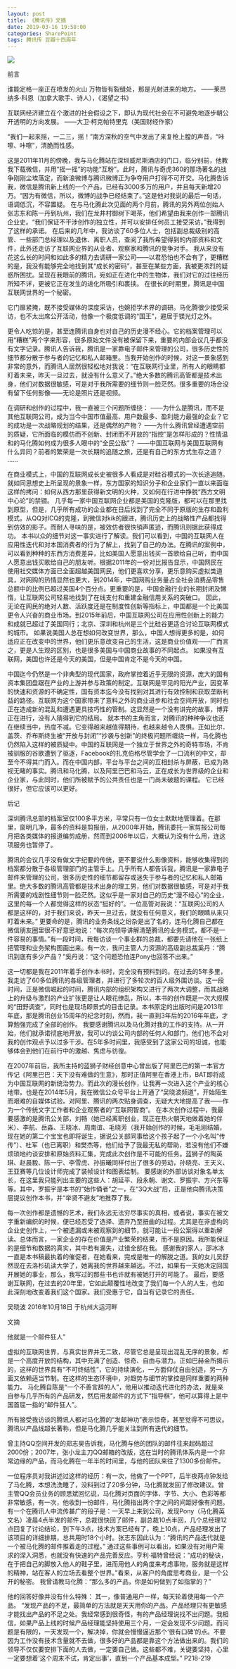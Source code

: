 ```yaml
---
layout: post
title: 《腾讯传》文摘
date: 2019-03-16 19:58:00
categories: SharePoint
tags: 腾讯传 豆瓣十四周年
---
```


![](https://ws1.sinaimg.cn/large/6a362e2dgy1g0tbqdl4ntj208o0bu0ss.jpg)

前言

谁能定格一座正在喷发的火山
万物皆有裂缝处，那是光射进来的地方。
——莱昂纳多·科恩（加拿大歌手、诗人），《渴望之书》

互联网经济建立在个激进的社会假设之下，即认为现代社会在不可避免地逐步朝公开透明的方向发展。
——大卫·柯克帕特里克（美国财经作家）

“我们一起来摇，一二三，摇！”南方深秋的空气中发出了来复枪上膛的声音，“咔嚓、咔嚓”，清脆而性感。

这是2011年11月的傍晚，我与马化腾站在深圳威尼斯酒店的门口，临分别前，他教我下载微信，并用“摇一摇”的功能“互粉”。此时，腾讯与奇虎360的那场著名的战争刚刚尘埃落定，而新浪微博与腾讯微博正为争夺用户打得不可开交。马化腾告诉我，微信是腾讯新上线的一个产品，已经有3000多万的用户，并且每天新增20万。“因为有微信，所以，微博的战争已经结束了。”这是他对我说的最后一句话，语调低沉，不容置疑。
在与马化腾此次见面的两个月前，腾讯的另外两位创始人张志东和陈一丹到杭州，我们在龙井村御树下喝茶，他们希望由我来创作一部腾讯企业史。“我们保证不干涉创作的独立性，并可以安排任何员工接受采访。”我得到了这样的承诺。
在后来的几年中，我访谈了60多位人士，包括副总裁级别的高管、一些部门总经理以及退休、离职人员，查阅了我所希望得到的内部资料和文件，此外还走访了互联网业界的从业者、观察家和腾讯的竞争对手。
我从来没有花这么长的时间和如此多的精力去调研一家公司——以君恐怕也不会有了，更糟糕的是，我没有能够完全地找到其“成长的密码”，甚至在某些方面，我被更浓烈的疑惑所困扰。呈现在我眼前的腾讯，宛如正在进化中的生物体，我们对它的过往经历所知不详，更被它正在发生的进化所吸引和裹挟。
在很长的时期里，腾讯是中国互联网世界的一个秘密。

它门扉紧掩，既不接受媒体的深度采访，也婉拒学术界的调研。马化腾很少接受采访，也不太出席公开活动，他像一个极度低调的“国王”，避居于镁光灯之外。

更令人吃惊的是，甚至连腾讯自身也对自己的历史漫不经心。它的档案管理可以用“糟糕”两个字来形容，很多原始文件没有被保留下来，重要的内部会议几乎都没有文字记录。腾讯人告诉我，腾讯是一家靠电子邮件来管理的公司，很多历史性的细节都分散于参与者的记忆和私人邮箱里。当我开始创作的时候，对这一景象感到非常的意外，而腾讯人居然很轻松地对我说：“在互联网行业里，所有人的眼睛都盯着未来，昨天一旦过去，就没有什么意义了。”绝大多数的腾讯高管都是技术出身，他们对数据很敏感，可是对于我所需要的细节则一脸茫然。很多重要的场合没有留下任何影像——无论是照片还是视频。

在调研和创作的过程中，我一直被三个问题所缠绕：
——为什么是腾讯，而不是其他互联网公司，成为当今中国市值最高、用户数最多、盈利能力最强的企业？它的成功是一次战略规划的结果，还是偶然的产物？
——为什么腾讯曾经遭遇空前的质疑，它所面临的模仿而不创新、封闭而不开放的“指控”是怎样形成的？性情温和的马化腾如何成为很多人眼中的“全民公敌”？
——中国互联网与美国互联网有什么异同？前者的繁荣是一次长期的追随之旅，还是有自己的东方式生存之道？
……

在商业模式上，中国的互联网成长史被很多人看成是对硅谷模式的一次长途追随。就如同思想史上所呈现的景象一样，东方国家的知识分子和企业家们一直以来面临这样的拷问：如何从西方那里获得新文明的火种，又如何在行进中挣脱“西方文明中心论”的禁锢。
几乎每一家中国互联网企业都是美国的克隆版，都可以在那里找到原型，但是，几乎所有成功的企业都在日后找到了完全不同于原版的生存和盈利模式。从QQ对ICQ的克隆，到微信对kik的跟进，腾讯历史上的战略性产品都找得到仿效的影子。而耐人寻味的是，被效仿者很快销声匿迹，而腾讯则据此获得成功。
本书以众的细节对这一事实进行了解读。我们可以看到，中国的互联网人在应用性迭代和对本国消费者的行为了解上，找到了自己的办法。在腾讯的案例中，可以看到种种的东西方消费差异，比如美国人愿意出钱买一首歌给自己听，而中国人愿意出钱买歌给自己的朋友听。根据2011年的一份对比报告显示，中国网民在使用社交媒体方面已全面超越美国网民，他们更喜欢分享，更乐意购买虚拟类道具，对网购的热情显然也更大，到2014年，中国网购业务量占全社会消费品零售总额中的比例已超过美国4个百分点。更重要的是，中国金融行业的长期封闭及懒惰，让互联网公司轻易地找到了在线支付和重建金融信用关系的突破口。
因此，无论在网民的绝对人数、活跃度还是在制度性创新等指标上，中国都是一个比美国更令人兴奋的商业市场。到2015年前后，中国互联网公司在应用性创新上的能力和成就已超过了美国同行；北京、深圳和杭州是三个比硅谷更适合讨论互联网模式的城市。 如果说美国人总在想如何改变世界，那么，中国人想得更多的是，如何适应正在改变中的世界，他们更乐意改变自己的生活，这是商业价值观——广而言之，更是人生观的区别，也是很多美国与中国商业故事的不同起点。
如果没有互联网，美国也许还是今天的美国，但是中国肯定不是今天的中国。

中国迄今仍然是一个非典型的现代国家，政府掌控着近乎无限的资源，庞大的国有资本集团盘踞在产业的上游并参与政策的制定。互联网是罕见的阳光产业，因变革的快速和资源的不确定性，国有资本迄今没有找到对其进行有效控制和获取垄断利益的路径。互联网为这个国家带来了意料之外的商业进步和社会空间开放，同时也正在造成新的混乱和遭遇更具技巧性的管制。这显然是一个没有讲完的故事，博弈正在进行，没有人猜得到它的结局。
就本书的主角而言，对腾讯的种种争议也还在继续当中，热度不减。它变得越来越值得期待，也越来越令人畏惧。正如比尔．盖茨、乔布斯终生被“开放与封闭”“抄袭与创新”的终极问题所缠绕一样，马化腾也仍然陷入这样的被质疑中。中国的互联网是一个独立于世界之外的奇特市场，不肯被驯服的谷歌遭到了驱逐，Facebook的扎克伯格尽管学会了一口流利的中文，却至今不得其门而入。而在中国内部，平台与平台之间的互相封杀与屏蔽，已成为熟视无睹的事实。腾讯和马化腾，以及阿里巴巴和马云，正在成长为世界级的企业和企业家，与此同时，他们所被赋予的公共责任也是一门尚未破题的课程。
它已经很好，但它应该可以更好。

后记

深圳腾讯总部的档案室仅100多平方米，平常只有一位女士默默地管理着。在那里，窗明几净，最多的资料是剪报册，从2000年开始，腾讯委托一家剪报公司每月把各类媒体的报道编剪成册，然而到2006年以后，大概认为没有什么用，连这项服务也暂停了。

腾讯的会议几乎没有做文字纪要的传统，更不要说什么影像资料，能够收集得到的档案都分散于各级管理部门的主管手上。几乎所有人都告诉我，腾讯是一家靠电子邮件来管理的公司，很多历史性的细节都留存或迷失于参与者的记忆和私人邮箱里。绝大多数的腾讯高管都是技术出身的理工男，他们对数据很敏感，可是对于我所需要的戏剧性细节则一脸茫然。这似乎是一家对自己的历史“漫不经心”的企业，这里的每一个人都觉得这样的状态“挺好的”。一位高管对我说：“互联网公司的人都是这样的，对于我们来说，昨天一旦过去，就没有任何意义，我们的眼睛从来只盯着未来。”
更要命的是，腾讯的业务条线之纷杂是出了名的，连马化腾自己都在微信朋友圈里很不好意思地说：“每次向领导讲解清楚腾讯的业务模式，都不是一件容易的事情。”有一段时间，我每访谈一个事业群的总裁，都要先请他在一张纸上把管理和业务架构图画出来。有一次，我问主管人力资源的高级副总裁奚丹：“腾讯到底有多少产品？”奚丹说：“这个问题恐怕连Pony也回答不出来。”


这一切都是我在2011年着手创作本书时，完全没有预料到的。在过去的5年多里，我走访了60多位腾讯的各级管理者，并进行了多轮次的百人级外围访谈。这一段时间，正是微信崛起的时间，腾讯内部的组织架构又进行了两次大调整，而其战略上的升级与激烈的产业扩张更是让人眼花缭乱，所以，本书的创作既是一次大规模的“田野调查”，同时也是现场即景式的目击记录。本书原定的出版时间是2013年年底，那是腾讯创业15周年的纪念时刻，然而，我一直到3年后的2016年年底，才算勉强完成了全部的创作。
我要感谢腾讯以及马化腾对我的工作的支持。从一开始，他们就承诺彻底地开放，我可以约谈公司内部的任何人和部门，他们也不会对我的创作观点予以过多干涉。在5年多时间里，我感受到了这家公司的坦诚，也能够体会到他们在前行中的激越、焦虑与彷徨。


在2007年前后，我所主持的蓝狮子财经创意中心曾出版了阿里巴巴的第一本官方传记《阿里巴巴：天下没有难做的生意》，那时正值阿里在香港上市，BAT即将成为中国互联网的新统治势力。而此次的漫长创作，让我再一次进入这个产业的核心地带。也是在2014年5月，我在微信公众号平台上开通了“吴晓波频道”，开始陌生而艰难的自媒体试验。对阿里、腾讯的两次贴身调查，无疑大大地提高了我——作为一个传统文字工作者和企业观察者的“互联网智商”。
在本次创作过程中，我最要感激的是腾讯公关部，刘畅（她已经离职创业，现正在热火朝天地做着她的伴米）、李航、岳淼、王晓冰、周南谊、毛晓芳（我开始创作的时候，毛毛刚结婚，现在她的第二个宝宝也即将诞生，据说公关部同事给这个孩子起了一个小名叫“传传”）、杜军（也已离职）和樊杰等，他们给予了我最无私的帮助，若没有他们不嫌烦琐地约谈安排和原始资料汇集，完成此次创作是不可能的任务。蓝狮子的陶英琪、赵晨毅、陈一宁、李雪虎、孙振曦同样付出了很多的劳动，孙晓亮、王天义、王亚赛等几位设计师完成了装帧设计和图表绘制。
要感谢的外部访谈对象名单太长，在这里我只能列出主要的这些人：胡延平、段永朝、谢文、罗振宇、方兴东等等。其中，罗振宇是本书的“始作俑者”之一，在“3Q大战”后，正是他向腾讯决策层提议创作本书，并“举贤不避友”地推荐了我。


每一次创作都是遗憾的艺术，我们永远无法穷尽事实的真相，或者说，事实在被文字重新编织的时候，便已经忍受了选择、遗弃乃至扭曲的过程。尤其是在非虚构的企业史创作上，一个被遗漏或未被观察到的细节，就可能让一段公案得以重新解读。总体而言，一家企业的存在价值是产业繁荣的结果，而不是原因。我所能保证的是细节和数据的真实，其中若有漏失，过错全部在我。
感谢我的家人，邵冰冰一直是本书稿最执着的催促者，在她看来，完成是唯一的解脱之道。我的女儿吴舒然现在去洛杉矶读大学了，她离我的世界越来越远。不过，如果有一天她决定回国开展她的事业，那么，我写过的那些书也许就有被她打开的可能了。
最后，要感谢互联网，在过去的20年里，它如此颠覆性地改变了我们每一个人的人生，也如此深刻地改变着我们这个国家。我们受惠于它，自当有记录它的责任。

吴晓波
2016年10月18日
于杭州大运河畔

文摘

他就是一个邮件狂人”

虚拟的互联网世界，与真实世界并无二致，尽管它总是呈现出混乱无序的景象，却是一个高度开放的结构，其中充满了创造、惊奇、自由与潜力。正如巴赫金所揭示的，这样的世界具有“不可终结性”，它的持续演化，一方面仰仗自由创造，另一方面又依赖适当节制。在这样的生态环境中，对趋势与细节的掌控是同样重要的两种能力。
马化腾自陈是“一个不善言辞的人”，他用以推动迭代进化的办法，就是亲自参与几乎所有的产品研发，然后用发邮件的方式下“指导棋”，他可以算得上是中国首屈一指的“邮件狂人”。


所有接受我访谈的腾讯人都对马化腾的“发邮神功”表示惊奇，甚至觉得不可思议。腾讯以产品线超长著称，但是马化腾几乎能关注到所有迭代的细节。


曾主持QQ空间开发的郑志昊告诉我，马化腾与他的团队的邮件往来起码超过2000份；2007年，张小龙主刀QQ邮箱的改版，这在当时的腾讯体系内是一个非常边缘的产品，而马化腾在一年半的时间里，与他的团队来往了1300多份邮件。


一位程序员对我讲述过这样的经历：有一次，他做了一个PPT，后半夜两点钟发给了马化腾，本想洗洗睡了，没料到过了20多分钟，马化腾就发回了修改建议。曾主管QQ会员业务的顾思斌回忆说，马化腾对页面的字体、字节、大小、色彩等都非常敏感，有一次，他收到一份邮件，马化腾指出两个字之间的间距好像有问题。
有一个在腾讯人中流传甚广的段子是：一天早上来到公司，发现Pony（马化腾英文名）凌晨4点半发的邮件，总裁很快回了邮件，副总裁10点半回，几个总经理12点回复了讨论结论，到下午3点，技术方案已经有了，晚上10点，产品经理发出了该项目的详细排期，总共用时18个小时。张志东因此认为：“腾讯的产品迭代就是一个被马化腾的邮件推着走的过程。”
通过这些事例可以看出，如果没有对用户需求的深入洞悉，也就没有快速的产品完善反应。亨利·福特曾经说：“成功的秘诀，在于把自己的脚放入他人的鞋子里，进而用他人的角度来考虑事物，服务就是这样的精神，站在客人的立场去看整个世界。”看来，从客户的角度思考商业，是一个公开的秘密。
我曾请教马化腾：“那么多的产品，你是如何做到了如指掌的？”


他的回答好像并没有什么特殊：
其一，像普通用户一样，每天轮着使用每一个产品。
“发现产品的不足，最简单的方法就是天天用你的产品。产品经理只有更敏感才能找出产品的不足之处。我经常感到很奇怪，有的产品经理说找不出问题。我相信，如果产品上线的时候产品经理能坚持使用三个月，一定会发现不少问题。而问题是有限的，一天发现一个，解决掉，你就会慢慢逼近那个‘很有口碑’的点。不要因为工作没有技术含量就不去做，很多好的产品都是靠这个方法做出来的。我们的领导不仅仅要安排下面的人去做，一定要自己做。这些都不难，关键要坚持，心里一定要想着‘这个周末不试，肯定出事’，直到一个产品基本成型。”
P218-219
